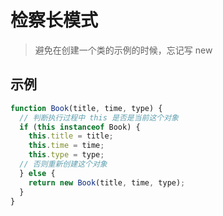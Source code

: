 # 检察长模式

> 避免在创建一个类的示例的时候，忘记写 new

## 示例

```javascript
function Book(title, time, type) {
  // 判断执行过程中 this 是否是当前这个对象
  if (this instanceof Book) {
    this.title = title;
    this.time = time;
    this.type = type;
  // 否则重新创建这个对象
  } else {
    return new Book(title, time, type);
  }
}
```